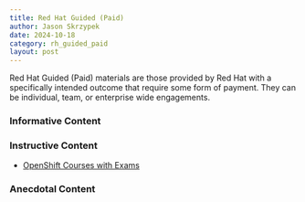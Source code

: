 ```yaml
---
title: Red Hat Guided (Paid)
author: Jason Skrzypek
date: 2024-10-18
category: rh_guided_paid
layout: post
---
```


Red Hat Guided (Paid) materials are those provided by Red Hat with a specifically intended outcome that require some form of payment. They can be individual, team, or enterprise wide engagements.

### Informative Content

### Instructive Content

* [OpenShift Courses with Exams](https://www.redhat.com/en/services/training/all-courses-exams?f[0]=taxonomy_product_tid:6921&f[1]=taxonomy_training_tid:1161)

### Anecdotal Content
